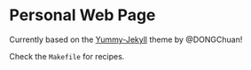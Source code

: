# Personal Web Page

Currently based on the [Yummy-Jekyll](https://github.com/DONGChuan/Yummy-Jekyll) theme by @DONGChuan!

Check the `Makefile` for recipes.
